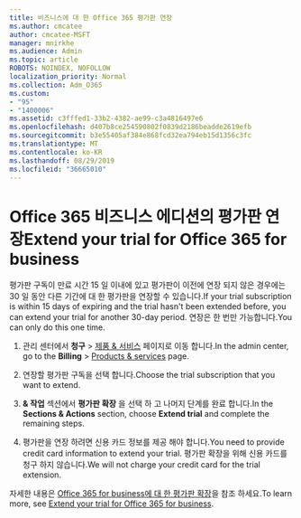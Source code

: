 ```yaml
---
title: 비즈니스에 대 한 Office 365 평가판 연장
ms.author: cmcatee
author: cmcatee-MSFT
manager: mnirkhe
ms.audience: Admin
ms.topic: article
ROBOTS: NOINDEX, NOFOLLOW
localization_priority: Normal
ms.collection: Adm_O365
ms.custom:
- "95"
- "1400006"
ms.assetid: c3fffed1-33b2-4382-ae99-c3a4816497e6
ms.openlocfilehash: d407b8ce254590802f0839d2186beadde2619efb
ms.sourcegitcommit: b3e55405af384e868fcd32ea794eb15d1356c3fc
ms.translationtype: MT
ms.contentlocale: ko-KR
ms.lasthandoff: 08/29/2019
ms.locfileid: "36665010"
---
```

# <a name="extend-your-trial-for-office-365-for-business"></a><span data-ttu-id="8c073-102">Office 365 비즈니스 에디션의 평가판 연장</span><span class="sxs-lookup"><span data-stu-id="8c073-102">Extend your trial for Office 365 for business</span></span>

<span data-ttu-id="8c073-103">평가판 구독이 만료 시간 15 일 이내에 있고 평가판이 이전에 연장 되지 않은 경우에는 30 일 동안 다른 기간에 대 한 평가판을 연장할 수 있습니다.</span><span class="sxs-lookup"><span data-stu-id="8c073-103">If your trial subscription is within 15 days of expiring and the trial hasn't been extended before, you can extend your trial for another 30-day period.</span></span> <span data-ttu-id="8c073-104">연장은 한 번만 가능합니다.</span><span class="sxs-lookup"><span data-stu-id="8c073-104">You can only do this one time.</span></span>
  
1. <span data-ttu-id="8c073-105">관리 센터에서 **청구** \> [제품 & 서비스](https://go.microsoft.com/fwlink/p/?linkid=842054) 페이지로 이동 합니다.</span><span class="sxs-lookup"><span data-stu-id="8c073-105">In the admin center, go to the **Billing** \> [Products & services](https://go.microsoft.com/fwlink/p/?linkid=842054) page.</span></span>

2. <span data-ttu-id="8c073-106">연장할 평가판 구독을 선택 합니다.</span><span class="sxs-lookup"><span data-stu-id="8c073-106">Choose the trial subscription that you want to extend.</span></span>

3. <span data-ttu-id="8c073-107">**& 작업** 섹션에서 **평가판 확장** 을 선택 하 고 나머지 단계를 완료 합니다.</span><span class="sxs-lookup"><span data-stu-id="8c073-107">In the **Sections & Actions** section, choose **Extend trial** and complete the remaining steps.</span></span>

4. <span data-ttu-id="8c073-108">평가판을 연장 하려면 신용 카드 정보를 제공 해야 합니다.</span><span class="sxs-lookup"><span data-stu-id="8c073-108">You need to provide credit card information to extend your trial.</span></span> <span data-ttu-id="8c073-109">평가판 확장을 위해 신용 카드를 청구 하지 않습니다.</span><span class="sxs-lookup"><span data-stu-id="8c073-109">We will not charge your credit card for the trial extension.</span></span>

<span data-ttu-id="8c073-110">자세한 내용은 [Office 365 for business에 대 한 평가판 확장](https://docs.microsoft.com/office365/admin/subscriptions-and-billing/extend-your-trial)을 참조 하세요.</span><span class="sxs-lookup"><span data-stu-id="8c073-110">To learn more, see [Extend your trial for Office 365 for business](https://docs.microsoft.com/office365/admin/subscriptions-and-billing/extend-your-trial).</span></span>
